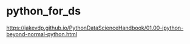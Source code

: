# python_for_ds
https://jakevdp.github.io/PythonDataScienceHandbook/01.00-ipython-beyond-normal-python.html

